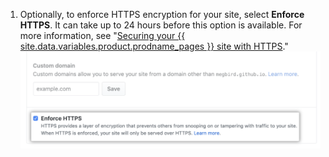 1. Optionally, to enforce HTTPS encryption for your site, select **Enforce HTTPS**. It can take up to 24 hours before this option is available. For more information, see "[Securing your {{ site.data.variables.product.prodname_pages }} site with HTTPS](/articles/securing-your-github-pages-site-with-https)." ![Enforce HTTPS for custom domains option](/assets/images/help/pages/enforce-https-custom-domains.png)
